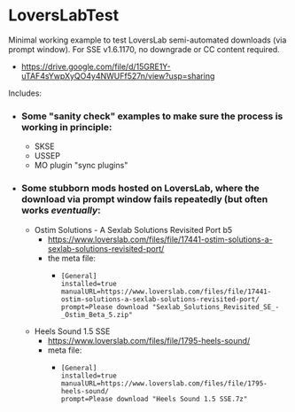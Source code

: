 # LoversLabTest
Minimal working example to test LoversLab semi-automated downloads (via prompt window). For SSE v1.6.1170, no downgrade or CC content required.
* https://drive.google.com/file/d/15GRE1Y-uTAF4sYwpXyQO4y4NWUFf527n/view?usp=sharing

Includes:
* ### Some "sanity check" examples to make sure the process is working in principle:
  * SKSE
  * USSEP
  * MO plugin "sync plugins"
* ### Some stubborn mods hosted on LoversLab, where the download via prompt window fails repeatedly (but often works *eventually*:
  * Ostim Solutions - A Sexlab Solutions Revisited Port b5
    * https://www.loverslab.com/files/file/17441-ostim-solutions-a-sexlab-solutions-revisited-port/
    * the meta file:
      * ```
        [General]
        installed=true
        manualURL=https://www.loverslab.com/files/file/17441-ostim-solutions-a-sexlab-solutions-revisited-port/
        prompt=Please download "Sexlab_Solutions_Revisited_SE_-_Ostim_Beta_5.zip"
        ```
  * Heels Sound 1.5 SSE
    * https://www.loverslab.com/files/file/1795-heels-sound/
    * meta file:
      * ```
        [General]
        installed=true
        manualURL=https://www.loverslab.com/files/file/1795-heels-sound/
        prompt=Please download "Heels Sound 1.5 SSE.7z"
        ```
